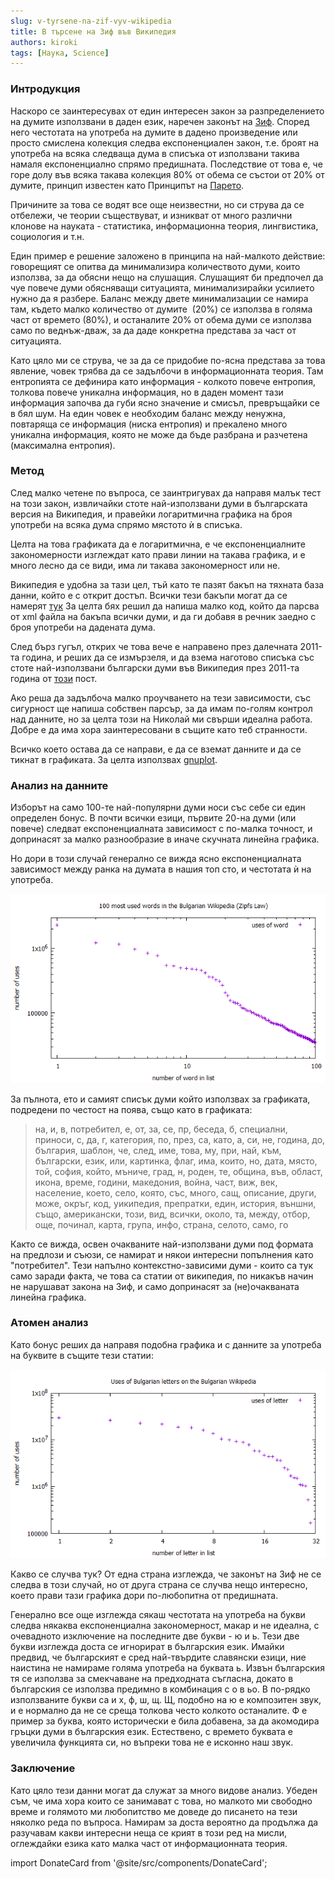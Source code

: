 ```yaml
---
slug: v-tyrsene-na-zif-vyv-wikipedia
title: В търсене на Зиф във Википедия
authors: kiroki
tags: [Наука, Science]
---
```


### Интродукция

Наскоро се заинтересувах от един интересен закон за разпределението на думите използвани в даден език, наречен законът на [Зиф](https://en.wikipedia.org/wiki/Zipf%27s_law). Според него честотата на употреба на думите в дадено произведение или просто смислена колекция следва експоненциален закон, т.е. броят на употреба на всяка следваща дума в списъка от използвани такива намаля експоненциално спрямо предишната. Последствие от това е, че горе долу във всяка такава колекция 80% от обема се състои от 20% от думите, принцип известен като Принципът на [Парето](https://en.wikipedia.org/wiki/Pareto_principle).

<!-- truncate -->

Причините за това се водят все още неизвестни, но си струва да се отбележи, че теории съществуват, и изникват от много различни клонове на науката - статистика, информационна теория, лингвистика, социология и т.н.

Един пример е решение заложено в принципа на най-малкото действие: говорещият се опитва да минимализира количеството думи, които използва, за да обясни нещо на слушащия. Слушащият би предпочел да чуе повече думи обясняващи ситуацията, минимализирайки усилието нужно да я разбере. Баланс между двете минимализации се намира там, където малко количество от думите  (20%) се използва в голяма част от времето (80%), и останалите 20% от обема думи се използва само по веднъж-дваж, за да даде конкретна представа за част от ситуацията.

Като цяло ми се струва, че за да се придобие по-ясна представа за това явление, човек трябва да се задълбочи в информационната теория. Там ентропията се дефинира като информация - колкото повече ентропия, толкова повече уникална информация, но в даден момент тази информация започва да губи ясно значение и смисъл, превръщайки се в бял шум. На един човек е необходим баланс между ненужна, повтаряща се информация (ниска ентропия) и прекалено много уникална информация, която не може да бъде разбрана и разчетена (максимална ентропия).

### Метод

След малко четене по въпроса, се заинтригувах да направя малък тест на този закон, извличайки стоте най-използвани думи в българската версия на Википедия, и правейки логаритмична графика на броя употреби на всяка дума спрямо мястото ѝ в списъка.

Целта на това графиката да е логаритмична, е че експоненциалните закономерности изглеждат като прави линии на такава графика, и е много лесно да се види, има ли такава закономерност или не.

Википедия е удобна за тази цел, тъй като те пазят бакъп на тяхната база данни, който е с открит достъп. Всички тези бакъпи могат да се намерят [тук](https://dumps.wikimedia.org/backup-index.html) За целта бях решил да напиша малко код, който да парсва от xml файла на бакъпа всички думи, и да ги добавя в речник заедно с броя употреби на дадената дума.

След бърз гугъл, открих че това вече е направено през далечната 2011-та година, и реших да се измързеля, и да взема наготово списъка със стоте най-използвани български думи във Википедия през 2011-та година от [този](http://nikolay.it/Blog/2011/08/%D0%90%D0%BD%D0%B0%D0%BB%D0%B8%D0%B7-%D0%BD%D0%B0-%D0%B1%D1%8A%D0%BB%D0%B3%D0%B0%D1%80%D1%81%D0%BA%D0%B8%D1%8F-%D0%B5%D0%B7%D0%B8%D0%BA-%D1%87%D1%80%D0%B5%D0%B7-Wikipedia/3)  пост.

Ако реша да задълбоча малко проучването на тези зависимости, със сигурност ще напиша собствен парсър, за да имам по-голям контрол над данните, но за целта този на Николай ми свърши идеална работа. Добре е да има хора заинтересовани в същите като теб странности.

Всичко което остава да се направи, е да се вземат данните и да се тикнат в графиката. За целта използвах [gnuplot](http://gnuplot.sourceforge.net/).

### Анализ на данните

Изборът на само 100-те най-популярни думи носи със себе си един определен бонус. В почти всички езици, първите 20-на думи (или повече) следват експоненциалната зависимост с по-малка точност, и допринасят за малко разнообразие в иначе скучната линейна графика.

Но дори в този случай генерално се вижда ясно експоненциалната зависимост между ранка на думата в нашия топ сто, и честотата ѝ на употреба.

![100-те най-използвани думи в българската Уикипедия](/content/images/2016/11/zipfs_law.png)

За пълнота, ето и самият списък думи който използвах за графиката, подредени по честост на поява, също като в графиката:

> на, и, в, потребител, е, от, за, се, пр, беседа, б, специални, приноси, с, да, г, категория, по, през, са, като, а, си, не, година, до, българия, шаблон, че, след, име, това, му, при, най, към, български, език, или, картинка, флаг, има, които, но, дата, място, той, софия, който, мъниче, град, н, роден, те, община, във, област, икона, време, години, македония, война, част, виж, век, население, което, село, която, със, много, сащ, описание, други, може, окръг, код, уикипедия, препратки, един, история, външни, също, американски, този, вид, всички, около, та, между, отбор, още, починал, карта, група, инфо, страна, селото, само, го

Както се вижда, освен очакваните най-използвани думи под формата на предлози и съюзи, се намират и някои интересни попълнения като "потребител". Тези напълно контекстно-зависими думи - които са тук само заради факта, че това са статии от википедия, по никакъв начин не нарушават закона на Зиф, и само допринасят за (не)очакваната линейна графика.

### Атомен анализ

Като бонус реших да направя подобна графика и с данните за употреба на буквите в същите тези статии:

![Анализ на буквите](/content/images/2016/11/bukvi.png)

Какво се случва тук? От една страна изглежда, че законът на Зиф не се следва в този случай, но от друга страна се случва нещо интересно, което прави тази графика дори по-любопитна от предишната.

Генерално все още изглежда сякаш честотата на употреба на букви следва някаква експоненциална закономерност, макар и не идеална, с очевадното изключение на последните две букви - ю и ь. Тези две букви изглежда доста се игнорират в българския език. Имайки предвид, че българският е сред най-твърдите славянски езици, ние наистина не намираме голяма употреба на буквата ь. Извън българския тя се използва за смекчаване на предходната съгласна, докато в българския се използва предимно в комбинация с о в ьо. В по-рядко използваните букви са и х, ф, ш, щ. Щ, подобно на ю е композитен звук, и е нормално да не се среща толкова често колкото останалите. Ф е пример за буква, която исторически е била добавена, за да акомодира гръцки думи в българския език. Естествено, с времето буквата е увеличила функцията си, но въпреки това не е исконно наш звук.

### Заключение

Като цяло тези данни могат да служат за много видове анализ. Убеден съм, че има хора които се занимават с това, но малкото ми свободно време и голямото ми любопитство ме доведе до писането на тези няколко реда по въпроса. Намирам за доста вероятно да продължа да разучавам какви интересни неща се крият в този ред на мисли, оглеждайки езика като малка част от информационната теория.

import DonateCard from '@site/src/components/DonateCard';

<DonateCard/>